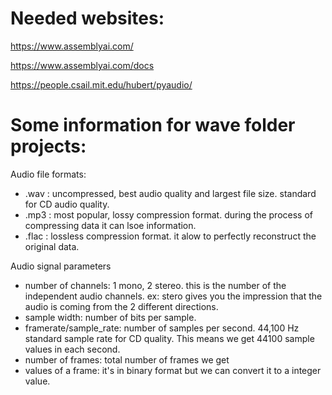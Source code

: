 # Needed websites:
https://www.assemblyai.com/ 

https://www.assemblyai.com/docs 

https://people.csail.mit.edu/hubert/pyaudio/ 


# Some information for wave folder projects:
Audio file formats:
- .wav : uncompressed, best audio quality and largest file size. standard for CD audio quality.
- .mp3 : most popular, lossy compression format. during the process of compressing data it can lsoe information.
- .flac : lossless compression format. it alow to perfectly reconstruct the original data.

Audio signal parameters
- number of channels: 1 mono, 2 stereo. this is the number of the independent audio channels. ex: stero gives you the impression that the audio is coming from the 2 different directions.
- sample width: number of bits per sample.
- framerate/sample_rate: number of samples per second. 44,100 Hz standard sample rate for CD quality. This means we get 44100 sample values in each second.
- number of frames: total number of frames we get
- values of a frame: it's in binary format but we can convert it to a integer value.
